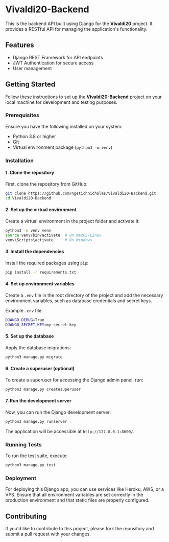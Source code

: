 # Vivaldi20-Backend

This is the backend API built using Django for the **Vivaldi20** project. It provides a RESTful API for managing the application's functionality.

## Features

- Django REST Framework for API endpoints
- JWT Authentication for secure access
- User management

## Getting Started

Follow these instructions to set up the **Vivaldi20-Backend** project on your local machine for development and testing purposes.

### Prerequisites

Ensure you have the following installed on your system:

- Python 3.8 or higher
- Git
- Virtual environment package (`python3 -m venv`)

### Installation

#### 1. Clone the repository

First, clone the repository from GitHub:

```bash
git clone https://github.com/ngetichnicholas/Vivaldi20-Backend.git
cd Vivaldi20-Backend
```

#### 2. Set up the virtual environment

Create a virtual environment in the project folder and activate it:

```bash
python3 -m venv venv
source venv/bin/activate  # On macOS/Linux
venv\Scripts\activate     # On Windows
```

#### 3. Install the dependencies

Install the required packages using `pip`:

```bash
pip install -r requirements.txt
```

#### 4. Set up environment variables

Create a `.env` file in the root directory of the project and add the necessary environment variables, such as database credentials and secret keys.

Example `.env` file:

```bash
DJANGO_DEBUG=True
DJANGO_SECRET_KEY=my-secret-key
```

#### 5. Set up the database

Apply the database migrations:

```bash
python3 manage.py migrate
```

#### 6. Create a superuser (optional)

To create a superuser for accessing the Django admin panel, run:

```bash
python3 manage.py createsuperuser
```

#### 7. Run the development server

Now, you can run the Django development server:

```bash
python3 manage.py runserver
```

The application will be accessible at `http://127.0.0.1:8000/`.

### Running Tests

To run the test suite, execute:

```bash
python3 manage.py test
```

### Deployment

For deploying this Django app, you can use services like Heroku, AWS, or a VPS. Ensure that all environment variables are set correctly in the production environment and that static files are properly configured.

## Contributing

If you'd like to contribute to this project, please fork the repository and submit a pull request with your changes.

